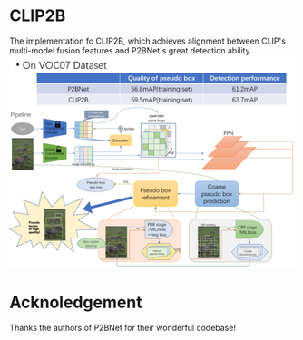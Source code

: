 # CLIP2B
The implementation fo CLIP2B, which achieves alignment between CLIP's multi-model fusion features and P2BNet's great detection ability.
![image](https://github.com/Colezwhy/CLIP2B/blob/main/RES.png)
![image](https://github.com/Colezwhy/CLIP2B/blob/main/ppl.png)

# Acknoledgement
Thanks the authors of P2BNet for their wonderful codebase! 
